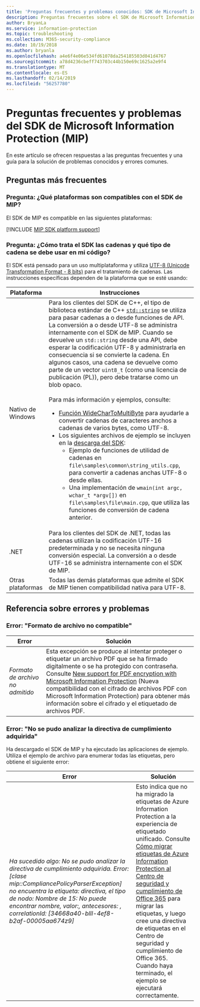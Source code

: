 ```yaml
---
title: 'Preguntas frecuentes y problemas conocidos: SDK de Microsoft Information Protection.'
description: Preguntas frecuentes sobre el SDK de Microsoft Information Protection (MIP) y guía para la solución de problemas y errores.
author: BryanLa
ms.service: information-protection
ms.topic: troubleshooting
ms.collection: M365-security-compliance
ms.date: 10/19/2018
ms.author: bryanla
ms.openlocfilehash: a4e6f4e06e534fd61078da254185503d041d4767
ms.sourcegitcommit: a78d4236cbeff743703c44b150e69c1625a2e9f4
ms.translationtype: MT
ms.contentlocale: es-ES
ms.lasthandoff: 02/14/2019
ms.locfileid: "56257780"
---
```

# <a name="microsoft-information-protection-mip-sdk-faqs-and-issues"></a>Preguntas frecuentes y problemas del SDK de Microsoft Information Protection (MIP)

En este artículo se ofrecen respuestas a las preguntas frecuentes y una guía para la solución de problemas conocidos y errores comunes.

## <a name="frequently-asked-questions"></a>Preguntas más frecuentes 

### <a name="question-which-platforms-are-supported-by-the-mip-sdk"></a>Pregunta: ¿Qué plataformas son compatibles con el SDK de MIP?

El SDK de MIP es compatible en las siguientes plataformas:

[!INCLUDE [MIP SDK platform support](../includes/mip-sdk-platform-support.md)]

### <a name="question-how-does-the-sdk-handle-strings-and-what-string-type-should-i-be-using-in-my-code"></a>Pregunta: ¿Cómo trata el SDK las cadenas y qué tipo de cadena se debe usar en mi código?

El SDK está pensado para un uso multiplataforma y utiliza [UTF-8 (Unicode Transformation Format - 8 bits)](https://wikipedia.org/wiki/UTF-8) para el tratamiento de cadenas. Las instrucciones específicas dependen de la plataforma que se esté usando:

| Plataforma | Instrucciones |
|-|-|
| Nativo de Windows | Para los clientes del SDK de C++, el tipo de biblioteca estándar de C++ [`std::string`](https://wikipedia.org/wiki/C%2B%2B_string_handling) se utiliza para pasar cadenas a o desde funciones de API. La conversión a o desde UTF-8 se administra internamente con el SDK de MIP. Cuando se devuelve un `std::string` desde una API, debe esperar la codificación UTF-8 y administrarla en consecuencia si se convierte la cadena. En algunos casos, una cadena se devuelve como parte de un vector `uint8_t` (como una licencia de publicación (PL)), pero debe tratarse como un blob opaco.<br><br>Para más información y ejemplos, consulte:<ul><li>[Función WideCharToMultiByte](/windows/desktop/api/stringapiset/nf-stringapiset-widechartomultibyte) para ayudarle a convertir cadenas de caracteres anchos a cadenas de varios bytes, como UTF-8.<li>Los siguientes archivos de ejemplo se incluyen en la [descarga del SDK](setup-configure-mip.md#configure-your-client-workstation):<ul><li>Ejemplo de funciones de utilidad de cadenas en `file\samples\common\string_utils.cpp`, para convertir a cadenas anchas UTF-8 o desde ellas.<li>Una implementación de `wmain(int argc, wchar_t *argv[])` en `file\samples\file\main.cpp`, que utiliza las funciones de conversión de cadena anterior.</li></ul></ul>|
| .NET | Para los clientes del SDK de .NET, todas las cadenas utilizan la codificación UTF-16 predeterminada y no se necesita ninguna conversión especial. La conversión a o desde UTF-16 se administra internamente con el SDK de MIP. |
| Otras plataformas | Todas las demás plataformas que admite el SDK de MIP tienen compatibilidad nativa para UTF-8. |

## <a name="issues-and-errors-reference"></a>Referencia sobre errores y problemas

### <a name="error-file-format-not-supported"></a>Error: "Formato de archivo no compatible"  

| Error | Solución |
|-|-|
|*Formato de archivo no admitido*| Esta excepción se produce al intentar proteger o etiquetar un archivo PDF que se ha firmado digitalmente o se ha protegido con contraseña. Consulte [New support for PDF encryption with Microsoft Information Protection](https://techcommunity.microsoft.com/t5/Azure-Information-Protection/New-support-for-PDF-encryption-with-Microsoft-Information/ba-p/262757) (Nueva compatibilidad con el cifrado de archivos PDF con Microsoft Information Protection) para obtener más información sobre el cifrado y el etiquetado de archivos PDF.|

### <a name="error-failed-to-parse-the-acquired-compliance-policy"></a>Error: "No se pudo analizar la directiva de cumplimiento adquirida"  

Ha descargado el SDK de MIP y ha ejecutado las aplicaciones de ejemplo. Utiliza el ejemplo de archivo para enumerar todas las etiquetas, pero obtiene el siguiente error:

| Error | Solución |
|-|-|
|*Ha sucedido algo: No se pudo analizar la directiva de cumplimiento adquirida. Error: [clase mip::CompliancePolicyParserException] no encuentra la etiqueta: directiva, el tipo de nodo: Nombre de 15: No puede encontrar nombre, valor:, antecesores: <SyncFile> <Content>, correlationId: [34668a40-blll-4ef8-b2af-00005aa674z9]*| Esto indica que no ha migrado la etiquetas de Azure Information Protection a la experiencia de etiquetado unificado. Consulte [Cómo migrar etiquetas de Azure Information Protection al Centro de seguridad y cumplimiento de Office 365](/azure/information-protection/configure-policy-migrate-labels) para migrar las etiquetas, y luego cree una directiva de etiquetas en el Centro de seguridad y cumplimiento de Office 365. Cuando haya terminado, el ejemplo se ejecutará correctamente.|
